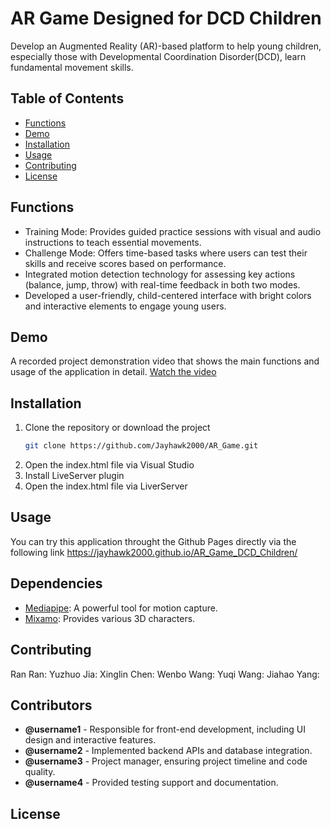 # AR Game Designed for DCD Children

Develop an Augmented Reality (AR)-based platform to help young children, especially those with Developmental Coordination Disorder(DCD), learn fundamental movement skills.

## Table of Contents

- [Functions](#functions)
- [Demo](#demo)
- [Installation](#installation)
- [Usage](#usage)
- [Contributing](#contributing)
- [License](#license)

## Functions

- Training Mode: Provides guided practice sessions with visual and audio instructions to teach essential movements.
- Challenge Mode: Offers time-based tasks where users can test their skills and receive scores based on performance.
- Integrated motion detection technology for assessing key actions (balance, jump, throw) with real-time feedback in both two modes.
- Developed a user-friendly, child-centered interface with bright colors and interactive elements to engage young users.

## Demo

A recorded project demonstration video that shows the main functions and usage of the application in detail.
[Watch the video](media/demo.mp4)

## Installation

1. Clone the repository or download the project
   ```bash
   git clone https://github.com/Jayhawk2000/AR_Game.git
2. Open the index.html file via Visual Studio
3. Install LiveServer plugin
4. Open the index.html file via LiverServer

## Usage

You can try this application throught the Github Pages directly via the following link
https://jayhawk2000.github.io/AR_Game_DCD_Children/

## Dependencies

- [Mediapipe](https://ai.google.dev/edge/mediapipe/solutions/guide): A powerful tool for motion capture.
- [Mixamo](https://www.mixamo.com/): Provides various 3D characters.


## Contributing
Ran Ran: 
Yuzhuo Jia: 
Xinglin Chen: 
Wenbo Wang: 
Yuqi Wang: 
Jiahao Yang: 
## Contributors

- **@username1** - Responsible for front-end development, including UI design and interactive features.
- **@username2** - Implemented backend APIs and database integration.
- **@username3** - Project manager, ensuring project timeline and code quality.
- **@username4** - Provided testing support and documentation.


## License
   
